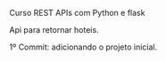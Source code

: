Curso REST APIs com Python e flask

Api para retornar hoteis.

1º Commit: adicionando o projeto inicial.
